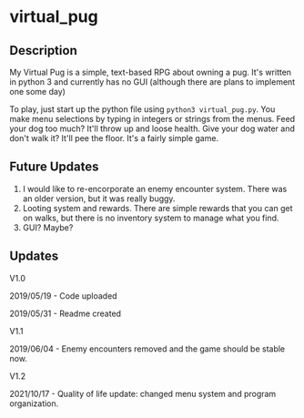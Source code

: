 # virtual_pug

##  Description ##
My Virtual Pug is a simple, text-based RPG about owning a pug.
It's written in python 3 and currently has no GUI (although there are plans to implement one some day)

To play, just start up the python file using `python3 virtual_pug.py`. You make menu selections by typing in integers or strings from the menus.
Feed your dog too much? It'll throw up and loose health. Give your dog water and don't walk it? It'll pee the floor.
It's a fairly simple game.

## Future Updates ##
1. I would like to re-encorporate an enemy encounter system. There was an older version, but it was really buggy.
2. Looting system and rewards. There are simple rewards that you can get on walks, but there is no inventory system to manage what you find.
3. GUI? Maybe?

## Updates ##
V1.0

2019/05/19 - Code uploaded

2019/05/31 - Readme created

V1.1

2019/06/04 - Enemy encounters removed and the game should be stable now.

V1.2

2021/10/17 - Quality of life update: changed menu system and program organization.
